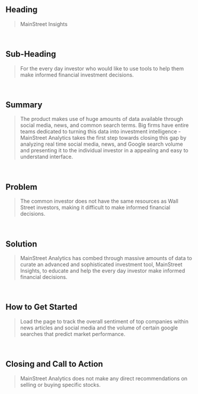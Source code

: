 ## Heading ##

  > MainStreet Insights

​

## Sub-Heading ##

  > For the every day investor who would like to use tools to help them make informed financial investment decisions.

​

## Summary ##

  > The product makes use of huge amounts of data available through social media, news, and common search terms.  Big firms have entire teams dedicated to turning this data into investment intelligence -  MainStreet Analytics takes the first step towards closing this gap by analyzing real time social media, news, and Google search volume and presenting it to the individual investor in a appealing and easy to understand interface.

​

## Problem ##

  > The common investor does not have the same resources as Wall Street investors, making it difficult to make informed financial decisions.

​

## Solution ##

  > MainStreet Analytics has combed through massive amounts of data to curate an advanced and sophisticated investment tool, MainStreet Insights, to educate and help the every day investor make informed financial decisions.

​

## How to Get Started ##

  > Load the page to track the overall sentiment of top companies within news articles and social media and the volume of certain google searches that predict market performance.

​

## Closing and Call to Action ##

  > MainStreet Analytics does not make any direct recommendations on selling or buying specific stocks.
